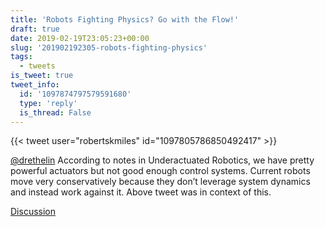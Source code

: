 ```yaml
---
title: 'Robots Fighting Physics? Go with the Flow!'
draft: true
date: 2019-02-19T23:05:23+00:00
slug: '201902192305-robots-fighting-physics'
tags:
  - tweets
is_tweet: true
tweet_info:
  id: '1097874797579591680'
  type: 'reply'
  is_thread: False
---
```




{{< tweet user="robertskmiles" id="1097805786850492417" >}}

[@drethelin](https://x.com/drethelin) According to notes in Underactuated Robotics, we have pretty powerful actuators but not good enough control systems. Current robots move very conservatively because they don’t leverage system dynamics and instead work against it. Above tweet was in context of this.

[Discussion](https://x.com/sytelus/status/1097874797579591680)
